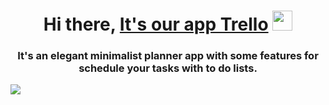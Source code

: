 <h1 align="center">Hi there, <a href="https://user-images.githubusercontent.com/67506976/157719486-fa722257-00da-42cd-94d6-007864ace069.png" target="_blank">It's our app Trello</a> 
<img src="https://github.com/blackcater/blackcater/raw/main/images/Hi.gif" height="32"/></h1>
<h3 align="center">It's an elegant minimalist planner app with some features for schedule your tasks with to do lists.</h3>

<img src="https://user-images.githubusercontent.com/67506976/157713887-11ead521-6b9d-44df-ad90-ca292a97576f.gif"/></h1>

